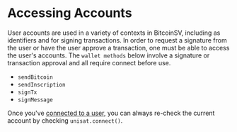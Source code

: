 # Accessing Accounts

User accounts are used in a variety of contexts in BitcoinSV, including as identifiers and for signing transactions. In order to request a signature from the user or have the user approve a transaction, one must be able to access the user's accounts. The `wallet methods` below involve a signature or transaction approval and all require connect before use.

- `sendBitcoin`
- `sendInscription` 
- `signTx`
- `signMessage`

Once you've [connected to a user](./getting-started.html), you can always re-check the current account by checking `unisat.connect()`.
